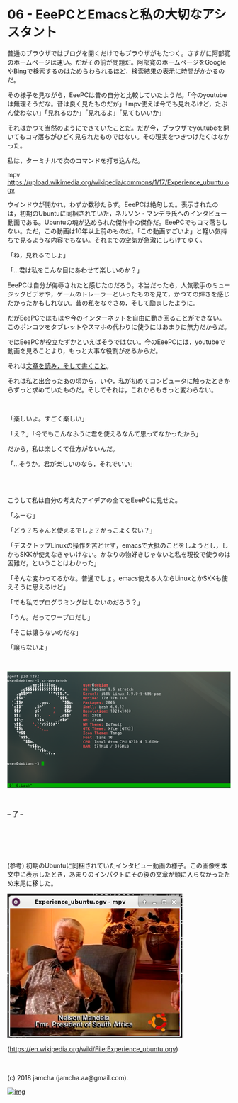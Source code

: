 # 06 - EeePCとEmacsと私の大切なアシスタント

普通のブラウザではブログを開くだけでもブラウザがもたつく。さすがに阿部寛のホームページは速い。だがその前が問題だ。阿部寛のホームページをGoogleやBingで検索するのはためらわられるほど，検索結果の表示に時間がかかるのだ。  

その様子を見ながら，EeePCは昔の自分と比較していたようだ。「今のyoutubeは無理そうだな。昔は良く見たものだが」「mpv使えば今でも見れるけど，たぶん使わない」「見れるのか」「見れるよ」「見てもいいか」  

それはかつて当然のようにできていたことだ。だが今，ブラウザでyoutubeを開いてもコマ落ちがひどく見られたものではない。その現実をつきつけたくはなかった。  

私は，ターミナルで次のコマンドを打ち込んだ。  

mpv <https://upload.wikimedia.org/wikipedia/commons/1/17/Experience_ubuntu.ogv>  

ウインドウが開かれ，わずか数秒たらず。EeePCは絶句した。表示されたのは，初期のUbuntuに同梱されていた，ネルソン・マンデラ氏へのインタビュー動画である。Ubuntuの魂が込められた傑作中の傑作だ。EeePCでもコマ落ちしない。ただ，この動画は10年以上前のものだ。「この動画すごいよ」と軽い気持ちで見るような内容でもない。それまでの空気が急激にしらけてゆく。  

「ね，見れるでしょ」  

「…君は私をこんな目にあわせて楽しいのか？」  

EeePCは自分が侮辱されたと感じたのだろう。本当だったら，人気歌手のミュージックビデオや，ゲームのトレーラーといったものを見て，かつての輝きを感じたかったかもしれない。昔の私をなぐさめ，そして励ましたように。  

だがEeePCではもはや今のインターネットを自由に動き回ることができない。このポンコツをタブレットやスマホの代わりに使うにはあまりに無力だからだ。  

ではEeePCが役立たずかといえばそうではない。今のEeePCには，youtubeで動画を見ることより，もっと大事な役割があるからだ。  

それは[文章を読み，そして書くこと](https://www.youtube.com/watch?v%3DVADudzQGvU8&feature%3Dyoutu.be&t%3D24m)。  

それは私と出会ったあの頃から，いや，私が初めてコンピュータに触ったときからずっと求めていたものだ。そしてそれは，これからもきっと変わらない。  

<br>  

「楽しいよ。すごく楽しい」  

「え？」「今でもこんなふうに君を使えるなんて思ってなかったから」  

だから，私は楽しくて仕方がないんだ。  

「…そうか。君が楽しいのなら，それでいい」  

<br>  
<br>  

こうして私は自分の考えたアイデアの全てをEeePCに見せた。  

「ふーむ」  

「どう？ちゃんと使えるでしょ？かっこよくない？」  

「デスクトップLinuxの操作を苦とせず，emacsで大抵のことをしようとし，しかもSKKが使えなきゃいけない。かなりの物好きじゃないと私を現役で使うのは困難だ，ということはわかった」  

「そんな変わってるかな。普通でしょ。emacs使える人ならLinuxとかSKKも使えそうに思えるけど」  

「でも私でプログラミングはしないのだろう？」  

「うん。だってワープロだし」  

「そこは譲らないのだな」  

「譲らないよ」  

<br>  

![debian-fetch](./gitbook/images/04.png)  

<br>  

&#x2013; 了 &#x2013;  

<br>  
<br>  
<br>  
<br>  

(参考) 初期のUbuntuに同梱されていたインタビュー動画の様子。この画像を本文中に表示したとき，あまりのインパクトにその後の文章が頭に入らなかったため末尾に移した。  

![mandela](./gitbook/images/mandela.png)  

(<https://en.wikipedia.org/wiki/File:Experience_ubuntu.ogv>)  

<br>  
<br>  
(c) 2018 jamcha (jamcha.aa@gmail.com).  

[![img](http://i.creativecommons.org/l/by-sa/4.0/88x31.png)](http://creativecommons.org/licenses/by-sa/4.0/deed)